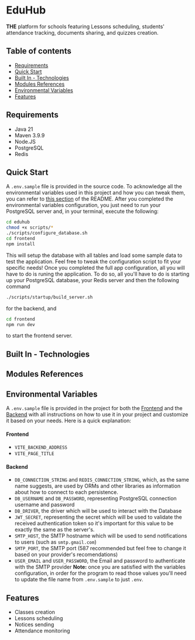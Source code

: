 # EduHub
**THE** platform for schools featuring Lessons scheduling, students' attendance tracking, documents sharing, and quizzes creation.

## Table of contents
- [Requirements](#requirements)
- [Quick Start](#quick-start)
- [Built In - Technologies](#built-in---technologies)
- [Modules References](#modules-references)
- [Environmental Variables](#environmental-variables)
- [Features](#features)

## Requirements
- Java 21
- Maven 3.9.9
- Node.JS
- PostgreSQL
- Redis

## Quick Start
A `.env.sample` file is provided in the source code. To acknowledge all the environmental variables used in this project and how you can tweak them, you can refer to [this section](#environmental-variables) of the README.
After you completed the environmental variables configuration, you just need to run your PostgreSQL server and, in your terminal, execute the following:
```zsh
cd eduhub
chmod +x scripts/*
./scripts/configure_database.sh
cd frontend
npm install
```
This will setup the database with all tables and load some sample data to test the application. Feel free to tweak the configuration script to fit your specific needs!
Once you completed the full app configuration, all you will have to do is runing the application. To do so, all you'll have to do is starting up your PostgreSQL database, your Redis server and then the following command
```zsh
./scripts/startup/build_server.sh
```
for the backend, and
```zsh
cd frontend
npm run dev
```
to start the frontend server.

## Built In - Technologies

## Modules References

## Environmental Variables
A `.env.sample` file is provided in the project for both the [Frontend](https://github.com/mfacecchia/eduhub/blob/main/frontend/.env.sample) and the [Backend](https://github.com/mfacecchia/eduhub/blob/main/backend/.env.sample) with all instructions on how to use it in your project and customize it based on your needs. Here is a quick explanation:
#### Frontend
- `VITE_BACKEND_ADDRESS`
- `VITE_PAGE_TITLE`
#### Backend
- `DB_CONNECTION_STRING` and `REDIS_CONNECTION_STRING`, which, as the same name suggests, are used by ORMs and other libraries as information about how to connect to each persistence.
- `DB_USERNAME` and `DB_PASSWORD`, representing PostgreSQL connection username and password
- `DB_DRIVER`, the driver which will be used to interact with the Database
- `JWT_SECRET`, representing the secret which will be used to validate the received authentication token so it's important for this value to be exactly the same as the server's.
- `SMTP_HOST`, the SMTP hostname which will be used to send notifications to users (such as `smtp.gmail.com`)
- `SMTP_PORT`, the SMTP port (587 recommended but feel free to change it  based on your provider's recomendations)
- `USER_EMAIL` and `USER_PASSWORD`, the Email and password to authenticate with the SMTP provider
**Note:** once you are satisfied with the variables configuration, in order for the program to read those values you'll need to update the file name from `.env.sample` to just `.env`.

## Features
- Classes creation
- Lessons scheduling
- Notices sending
- Attendance monitoring
